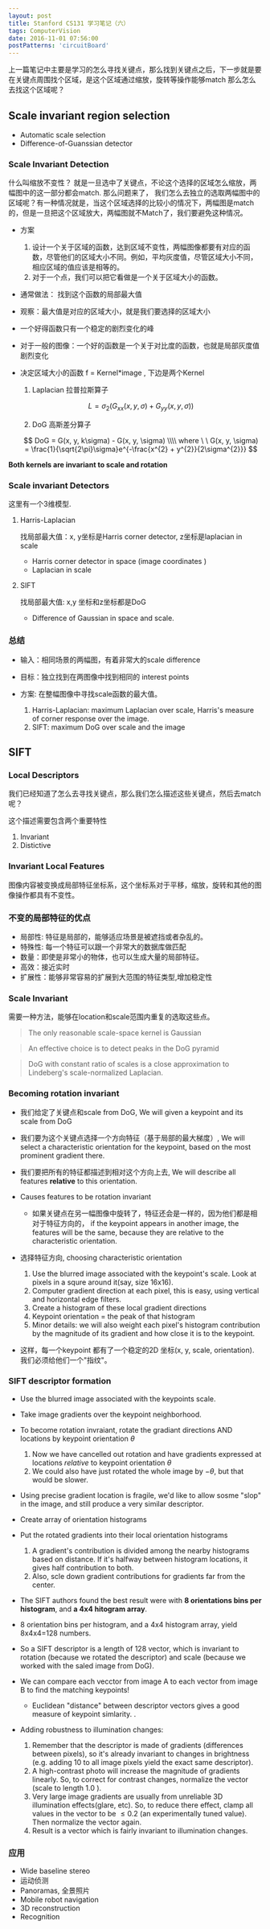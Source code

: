 ```yaml
---
layout: post
title: Stanford CS131 学习笔记（六）
tags: ComputerVision
date: 2016-11-01 07:56:00
postPatterns: 'circuitBoard'
---
```


上一篇笔记中主要是学习的怎么寻找关键点，那么找到关键点之后，下一步就是要在关键点周围找个区域，是这个区域通过缩放，旋转等操作能够match 那么怎么去找这个区域呢？

## Scale invariant region selection

* Automatic scale selection
* Difference-of-Guanssian detector

### Scale Invariant Detection

什么叫缩放不变性？ 就是一旦选中了关键点，不论这个选择的区域怎么缩放，两幅图中的这一部分都会match. 那么问题来了， 我们怎么去独立的选取两幅图中的区域呢？有一种情况就是，当这个区域选择的比较小的情况下，两幅图是match的，但是一旦把这个区域放大，两幅图就不Match了，我们要避免这种情况。 

* 方案
	1. 设计一个关于区域的函数，达到区域不变性，两幅图像都要有对应的函数，尽管他们的区域大小不同。例如，平均灰度值，尽管区域大小不同，相应区域的值应该是相等的。
	2. 对于一个点，我们可以把它看做是一个关于区域大小的函数。
* 通常做法： 找到这个函数的局部最大值
* 观察：最大值是对应的区域大小，就是我们要选择的区域大小
* 一个好得函数只有一个稳定的剧烈变化的峰
* 对于一般的图像：一个好的函数是一个关于对比度的函数，也就是局部灰度值剧烈变化
* 决定区域大小的函数 f = Kernel*image , 下边是两个Kernel

 	1. Laplacian 拉普拉斯算子
 	
	$$
	L = \sigma_{2}\left(G_{xx}(x, y, \sigma) + G_{yy}(x, y, \sigma)\right)
	$$
	
    2. DoG 高斯差分算子
    
	$$
	DoG = G(x, y, k\sigma) - G(x, y, \sigma) \\\\
	where \ \ G(x, y, \sigma) = \frac{1}{\sqrt{2\pi}\sigma}e^{-\frac{x^{2} + y^{2}}{2\sigma^{2}}}
	$$

**Both kernels are invariant to scale and rotation**

### Scale invariant Detectors

这里有一个3维模型. 

1. Harris-Laplacian
	
    找局部最大值：x, y坐标是Harris corner detector, z坐标是laplacian in scale
    
    * Harris corner detector in space \(image coordinates \)
    * Laplacian in scale
    
2. SIFT

	找局部最大值: x,y 坐标和z坐标都是DoG
    
    * Difference of Gaussian in space and scale. 

### 总结

* 输入：相同场景的两幅图，有着非常大的scale difference
* 目标：独立找到在两图像中找到相同的 interest points
* 方案: 在整幅图像中寻找scale函数的最大值。

	1. Harris-Laplacian: maximum Laplacian over scale, Harris's measure of corner response over the image. 
	2. SIFT: maximum DoG over scale and the image

## SIFT

### Local Descriptors

我们已经知道了怎么去寻找关键点，那么我们怎么描述这些关键点，然后去match呢？

这个描述需要包含两个重要特性

1. Invariant
2. Distictive

### Invariant Local Features

图像内容被变换成局部特征坐标系，这个坐标系对于平移，缩放，旋转和其他的图像操作都具有不变性。

### 不变的局部特征的优点

* 局部性: 特征是局部的，能够适应场景是被遮挡或者杂乱的。
* 特殊性: 每一个特征可以跟一个非常大的数据库做匹配
* 数量：即使是非常小的物体，也可以生成大量的局部特征。
* 高效：接近实时
* 扩展性：能够非常容易的扩展到大范围的特征类型,增加稳定性

### Scale Invariant

需要一种方法，能够在location和scale范围内重复的选取这些点。

> The only reasonable scale-space kernel is Gaussian

> An effective choice is to detect peaks in the DoG pyramid

> DoG with constant ratio of scales is a close approximation to Lindeberg's scale-normalized Laplacian. 

### Becoming rotation invariant

* 我们给定了关键点和scale from DoG, We will given a keypoint and its scale from DoG
* 我们要为这个关键点选择一个方向特征（基于局部的最大梯度）, We will select a characteristic orientation for the keypoint, based on the most prominent gradient there. 
* 我们要把所有的特征都描述到相对这个方向上去, We will describe all features **relative** to this orientation. 
* Causes features to be rotation invariant
	* 如果关键点在另一幅图像中旋转了，特征还会是一样的，因为他们都是相对于特征方向的， if the keypoint appears in another image, the features will be the same, because they are relative to the characteristic orientation.
* 选择特征方向, choosing characteristic orientation
	1. Use the blurred image associated with the keypoint's scale. Look at pixels in a squre around it(say, size 16x16).
	2. Computer gradient direction at each pixel, this is easy, using vertical and horizontal edge filters.
	3. Create a histogram of these local gradient directions
	4. Keypoint orientation = the peak of that histogram
	5. Minor details: we will also weight each  pixel's histogram contribution by the magnitude of its gradient and how close it is to the keypoint.

* 这样，每一个keypoint 都有了一个稳定的2D 坐标(x, y, scale, orientation). 我们必须给他们一个"指纹"。

### SIFT descriptor formation

* Use the blurred image associated with the keypoints scale.
* Take image gradients over the keypoint neighborhood.
* To become rotation invraiant, rotate the gradiant directions AND locations by keypoint orientation $\theta$
	1. Now we have cancelled out rotation and have gradients expressed at locations *relative* to keypoint orientation $\theta$
	2. We could also have just rotated the whole image by $-\theta$, but that would be slower. 

* Using precise gradient location is fragile, we'd like to allow sosme "slop" in the image, and still produce a very similar descriptor.
* Create array of orientation histograms 
* Put the rotated gradients into their local orientation histograms
	1. A gradient's contribution is divided among the nearby histograms based on distance. If it's halfway between histogram locations, it gives half contribution to both. 
	2. Also, scle down gradient contributions for gradients far from the center. 

* The SIFT authors found the best result were with **8 orientations bins per histogram**, and **a 4x4 hitogram array**. 
* 8 orientation bins per histogram, and a 4x4 histogram array, yield 8x4x4=128 numbers.
* So a SIFT descriptor is a length of 128 vector, which is invariant to rotation (because we rotated the descriptor) and scale (because we worked with the saled image from DoG).
* We can compare each vecctor from image A to each vector from image B to find the matching keypoints!
	* Euclidean "distance" between descriptor vectors gives a good measure of keypoint simlarity. .

* Adding robustness to illumination changes:
	1. Remember that the descriptor is made of gradients (differences between pixels), so it's already invariant to changes in brightness (e.g. adding 10 to all image pixels yield the exact same descriptor).
	2. A high-contrast photo will increase the magnitude of gradients linearly. So, to correct for contrast changes, normalize the vector \(scale to length 1.0 \).
	3. Very large image gradients are usually from unreliable 3D illumination effects(glare, etc). So, to reduce there effect, clamp all values in the vector to be $\leq 0.2$ \(an experimentally tuned value\). Then normalize the vector again. 
	4. Result is a vector which is fairly invariant to illumination changes. 

### 应用

* Wide baseline stereo
* 运动侦测
* Panoramas, 全景照片
* Mobile robot navigation
* 3D reconstruction
* Recognition 


